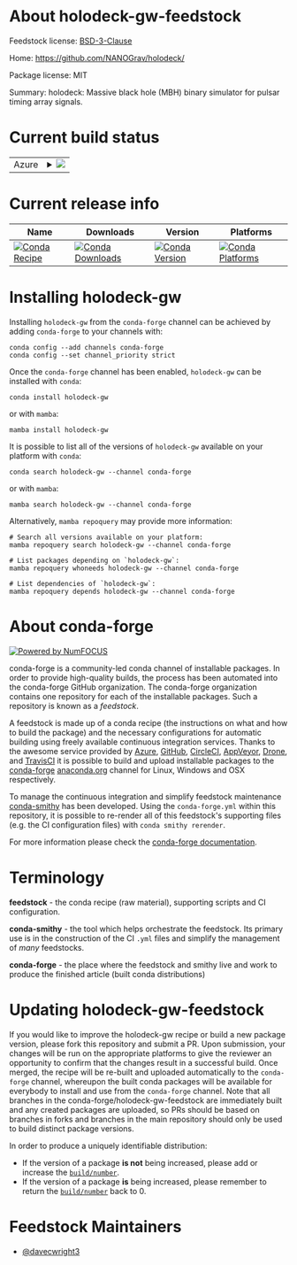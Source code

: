 About holodeck-gw-feedstock
===========================

Feedstock license: [BSD-3-Clause](https://github.com/conda-forge/holodeck-gw-feedstock/blob/main/LICENSE.txt)

Home: https://github.com/NANOGrav/holodeck/

Package license: MIT

Summary: holodeck: Massive black hole (MBH) binary simulator for pulsar timing array signals.

Current build status
====================


<table>
    
  <tr>
    <td>Azure</td>
    <td>
      <details>
        <summary>
          <a href="https://dev.azure.com/conda-forge/feedstock-builds/_build/latest?definitionId=20056&branchName=main">
            <img src="https://dev.azure.com/conda-forge/feedstock-builds/_apis/build/status/holodeck-gw-feedstock?branchName=main">
          </a>
        </summary>
        <table>
          <thead><tr><th>Variant</th><th>Status</th></tr></thead>
          <tbody><tr>
              <td>linux_64_python3.10.____cpython</td>
              <td>
                <a href="https://dev.azure.com/conda-forge/feedstock-builds/_build/latest?definitionId=20056&branchName=main">
                  <img src="https://dev.azure.com/conda-forge/feedstock-builds/_apis/build/status/holodeck-gw-feedstock?branchName=main&jobName=linux&configuration=linux%20linux_64_python3.10.____cpython" alt="variant">
                </a>
              </td>
            </tr><tr>
              <td>linux_64_python3.11.____cpython</td>
              <td>
                <a href="https://dev.azure.com/conda-forge/feedstock-builds/_build/latest?definitionId=20056&branchName=main">
                  <img src="https://dev.azure.com/conda-forge/feedstock-builds/_apis/build/status/holodeck-gw-feedstock?branchName=main&jobName=linux&configuration=linux%20linux_64_python3.11.____cpython" alt="variant">
                </a>
              </td>
            </tr><tr>
              <td>linux_64_python3.12.____cpython</td>
              <td>
                <a href="https://dev.azure.com/conda-forge/feedstock-builds/_build/latest?definitionId=20056&branchName=main">
                  <img src="https://dev.azure.com/conda-forge/feedstock-builds/_apis/build/status/holodeck-gw-feedstock?branchName=main&jobName=linux&configuration=linux%20linux_64_python3.12.____cpython" alt="variant">
                </a>
              </td>
            </tr><tr>
              <td>linux_64_python3.8.____cpython</td>
              <td>
                <a href="https://dev.azure.com/conda-forge/feedstock-builds/_build/latest?definitionId=20056&branchName=main">
                  <img src="https://dev.azure.com/conda-forge/feedstock-builds/_apis/build/status/holodeck-gw-feedstock?branchName=main&jobName=linux&configuration=linux%20linux_64_python3.8.____cpython" alt="variant">
                </a>
              </td>
            </tr><tr>
              <td>linux_64_python3.9.____cpython</td>
              <td>
                <a href="https://dev.azure.com/conda-forge/feedstock-builds/_build/latest?definitionId=20056&branchName=main">
                  <img src="https://dev.azure.com/conda-forge/feedstock-builds/_apis/build/status/holodeck-gw-feedstock?branchName=main&jobName=linux&configuration=linux%20linux_64_python3.9.____cpython" alt="variant">
                </a>
              </td>
            </tr><tr>
              <td>osx_64_python3.10.____cpython</td>
              <td>
                <a href="https://dev.azure.com/conda-forge/feedstock-builds/_build/latest?definitionId=20056&branchName=main">
                  <img src="https://dev.azure.com/conda-forge/feedstock-builds/_apis/build/status/holodeck-gw-feedstock?branchName=main&jobName=osx&configuration=osx%20osx_64_python3.10.____cpython" alt="variant">
                </a>
              </td>
            </tr><tr>
              <td>osx_64_python3.11.____cpython</td>
              <td>
                <a href="https://dev.azure.com/conda-forge/feedstock-builds/_build/latest?definitionId=20056&branchName=main">
                  <img src="https://dev.azure.com/conda-forge/feedstock-builds/_apis/build/status/holodeck-gw-feedstock?branchName=main&jobName=osx&configuration=osx%20osx_64_python3.11.____cpython" alt="variant">
                </a>
              </td>
            </tr><tr>
              <td>osx_64_python3.12.____cpython</td>
              <td>
                <a href="https://dev.azure.com/conda-forge/feedstock-builds/_build/latest?definitionId=20056&branchName=main">
                  <img src="https://dev.azure.com/conda-forge/feedstock-builds/_apis/build/status/holodeck-gw-feedstock?branchName=main&jobName=osx&configuration=osx%20osx_64_python3.12.____cpython" alt="variant">
                </a>
              </td>
            </tr><tr>
              <td>osx_64_python3.8.____cpython</td>
              <td>
                <a href="https://dev.azure.com/conda-forge/feedstock-builds/_build/latest?definitionId=20056&branchName=main">
                  <img src="https://dev.azure.com/conda-forge/feedstock-builds/_apis/build/status/holodeck-gw-feedstock?branchName=main&jobName=osx&configuration=osx%20osx_64_python3.8.____cpython" alt="variant">
                </a>
              </td>
            </tr><tr>
              <td>osx_64_python3.9.____cpython</td>
              <td>
                <a href="https://dev.azure.com/conda-forge/feedstock-builds/_build/latest?definitionId=20056&branchName=main">
                  <img src="https://dev.azure.com/conda-forge/feedstock-builds/_apis/build/status/holodeck-gw-feedstock?branchName=main&jobName=osx&configuration=osx%20osx_64_python3.9.____cpython" alt="variant">
                </a>
              </td>
            </tr>
          </tbody>
        </table>
      </details>
    </td>
  </tr>
</table>

Current release info
====================

| Name | Downloads | Version | Platforms |
| --- | --- | --- | --- |
| [![Conda Recipe](https://img.shields.io/badge/recipe-holodeck--gw-green.svg)](https://anaconda.org/conda-forge/holodeck-gw) | [![Conda Downloads](https://img.shields.io/conda/dn/conda-forge/holodeck-gw.svg)](https://anaconda.org/conda-forge/holodeck-gw) | [![Conda Version](https://img.shields.io/conda/vn/conda-forge/holodeck-gw.svg)](https://anaconda.org/conda-forge/holodeck-gw) | [![Conda Platforms](https://img.shields.io/conda/pn/conda-forge/holodeck-gw.svg)](https://anaconda.org/conda-forge/holodeck-gw) |

Installing holodeck-gw
======================

Installing `holodeck-gw` from the `conda-forge` channel can be achieved by adding `conda-forge` to your channels with:

```
conda config --add channels conda-forge
conda config --set channel_priority strict
```

Once the `conda-forge` channel has been enabled, `holodeck-gw` can be installed with `conda`:

```
conda install holodeck-gw
```

or with `mamba`:

```
mamba install holodeck-gw
```

It is possible to list all of the versions of `holodeck-gw` available on your platform with `conda`:

```
conda search holodeck-gw --channel conda-forge
```

or with `mamba`:

```
mamba search holodeck-gw --channel conda-forge
```

Alternatively, `mamba repoquery` may provide more information:

```
# Search all versions available on your platform:
mamba repoquery search holodeck-gw --channel conda-forge

# List packages depending on `holodeck-gw`:
mamba repoquery whoneeds holodeck-gw --channel conda-forge

# List dependencies of `holodeck-gw`:
mamba repoquery depends holodeck-gw --channel conda-forge
```


About conda-forge
=================

[![Powered by
NumFOCUS](https://img.shields.io/badge/powered%20by-NumFOCUS-orange.svg?style=flat&colorA=E1523D&colorB=007D8A)](https://numfocus.org)

conda-forge is a community-led conda channel of installable packages.
In order to provide high-quality builds, the process has been automated into the
conda-forge GitHub organization. The conda-forge organization contains one repository
for each of the installable packages. Such a repository is known as a *feedstock*.

A feedstock is made up of a conda recipe (the instructions on what and how to build
the package) and the necessary configurations for automatic building using freely
available continuous integration services. Thanks to the awesome service provided by
[Azure](https://azure.microsoft.com/en-us/services/devops/), [GitHub](https://github.com/),
[CircleCI](https://circleci.com/), [AppVeyor](https://www.appveyor.com/),
[Drone](https://cloud.drone.io/welcome), and [TravisCI](https://travis-ci.com/)
it is possible to build and upload installable packages to the
[conda-forge](https://anaconda.org/conda-forge) [anaconda.org](https://anaconda.org/)
channel for Linux, Windows and OSX respectively.

To manage the continuous integration and simplify feedstock maintenance
[conda-smithy](https://github.com/conda-forge/conda-smithy) has been developed.
Using the ``conda-forge.yml`` within this repository, it is possible to re-render all of
this feedstock's supporting files (e.g. the CI configuration files) with ``conda smithy rerender``.

For more information please check the [conda-forge documentation](https://conda-forge.org/docs/).

Terminology
===========

**feedstock** - the conda recipe (raw material), supporting scripts and CI configuration.

**conda-smithy** - the tool which helps orchestrate the feedstock.
                   Its primary use is in the construction of the CI ``.yml`` files
                   and simplify the management of *many* feedstocks.

**conda-forge** - the place where the feedstock and smithy live and work to
                  produce the finished article (built conda distributions)


Updating holodeck-gw-feedstock
==============================

If you would like to improve the holodeck-gw recipe or build a new
package version, please fork this repository and submit a PR. Upon submission,
your changes will be run on the appropriate platforms to give the reviewer an
opportunity to confirm that the changes result in a successful build. Once
merged, the recipe will be re-built and uploaded automatically to the
`conda-forge` channel, whereupon the built conda packages will be available for
everybody to install and use from the `conda-forge` channel.
Note that all branches in the conda-forge/holodeck-gw-feedstock are
immediately built and any created packages are uploaded, so PRs should be based
on branches in forks and branches in the main repository should only be used to
build distinct package versions.

In order to produce a uniquely identifiable distribution:
 * If the version of a package **is not** being increased, please add or increase
   the [``build/number``](https://docs.conda.io/projects/conda-build/en/latest/resources/define-metadata.html#build-number-and-string).
 * If the version of a package **is** being increased, please remember to return
   the [``build/number``](https://docs.conda.io/projects/conda-build/en/latest/resources/define-metadata.html#build-number-and-string)
   back to 0.

Feedstock Maintainers
=====================

* [@davecwright3](https://github.com/davecwright3/)

